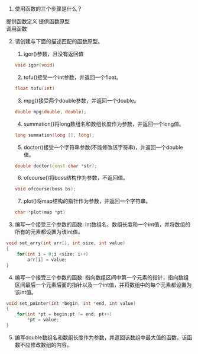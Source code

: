 1. 使用函数的三个步骤是什么？

提供函数定义 
提供函数原型  
调用函数

2. 请创建与下面的描述匹配的函数原型。

   1. igor()参数，且没有返回值  
   ```c++
   void igor(void)
   ```
   
   2. tofu()接受一个int参数，并返回一个float。
   ```c++
   float tofu(int)
   ```
   
   3. mpg()接受两个double参数，并返回一个double。
   ```c++
   double mpg(double, double);
   ```

   4. summation()将long数组名和数组长度作为参数，并返回一个long值。
   ```c++
   long summation(long [], long);
   ```

   5. doctor()接受一个字符串参数(不能修改该字符串)，并返回一个double值。
   ```c++
   double doctor(const char *str);
   ```

   6. ofcourse()将boss结构作为参数，不返回值。
    ```c++
   void ofcourse(boss bs);
   ```

   7. plot()将map结构的指针作为参数，并返回一个字符串。
   ```c++
   char *plot(map *pt)
   ```

3. 编写一个接受三个参数的函数: int数组名、数组长度和一个int值，并将数组的所有的元素都设置为该int值。
```c++
void set_arry(int arr[], int size, int value)
{
    for(int i = 0;i <size; i++)
        arr[i] = value;
}
```

4. 编写一个接受三个参数的函数: 指向数组区间中第一个元素的指针，指向数组区间最后一个元素后面的指针以及一个int值，并将数组中的每个元素都设置为该int值。
```c++
void set_pointer(int *begin, int *end, int value)
{
    for(int *pt = begin;pt != end; pt++)
        *pt = value;
}
```

5. 编写double数组名和数组长度作为参数，并返回该数组中最大值的函数。该函数不应修改数组的内容。